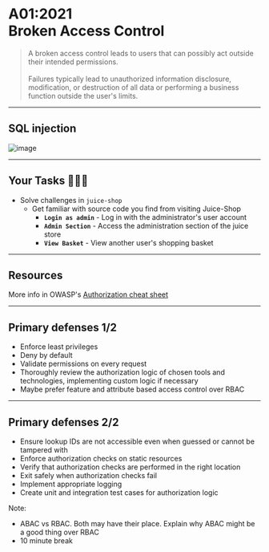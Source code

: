 # A01:2021<br>Broken Access Control

>A broken access control leads to users that can possibly act outside their
intended permissions.<br><br>Failures typically lead to unauthorized information
disclosure, modification, or destruction of all data or performing a business
function outside the user's limits.

---

## SQL injection

![image](./content/images/sql-injection-explanation.png)

---

## Your Tasks 🧑🏻‍💻

- Solve challenges in `juice-shop`
  - Get familiar with source code you find from visiting Juice-Shop
    - **`Login as admin`** - Log in with the administrator's user account <!-- .element: style="font-size:0.8em"-->
    - **`Admin Section`** - Access the administration section of the juice store <!-- .element: style="font-size:0.8em"-->
    - **`View Basket`** - View another user's shopping basket <!-- .element: style="font-size:0.8em"-->
  
---

## Resources

More info in OWASP's [Authorization cheat sheet](https://cheatsheetseries.owasp.org/cheatsheets/Authorization_Cheat_Sheet.html)

---

## Primary defenses 1/2

- Enforce least privileges
- Deny by default
- Validate permissions on every request
- Thoroughly review the authorization logic of chosen tools and technologies,
implementing custom logic if necessary
- Maybe prefer feature and attribute based access control over RBAC

---

## Primary defenses 2/2

- Ensure lookup IDs are not accessible even when guessed or cannot
be tampered with
- Enforce authorization checks on static resources
- Verify that authorization checks are performed in the right location
- Exit safely when authorization checks fail
- Implement appropriate logging
- Create unit and integration test cases for authorization logic

Note:
- ABAC vs RBAC. Both may have their place. Explain why ABAC might be a good thing over RBAC
- 10 minute break
